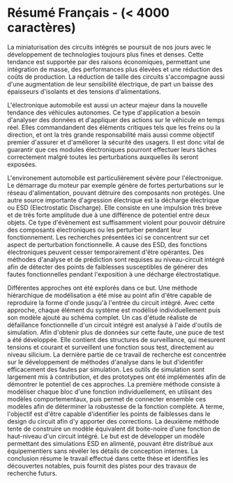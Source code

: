 # Résumé Français - (< 4000 caractères)

La miniaturisation des circuits intégrés se poursuit de nos jours avec le développement de technologies toujours plus fines et denses.
Cette tendance est supportée par des raisons économiques, permettant une intégration de masse, des performances plus élevées et une réduction des coûts de production.
La réduction de taille des circuits s'accompagne aussi d'une augmentation de leur sensibilité électrique, de part un baisse des épaisseurs d'isolants et des tensions d'alimentations.

L'électronique automobile est aussi un acteur majeur dans la nouvelle tendance des véhicules autonomes.
Ce type d'application a besoin d'analyser des données et d'appliquer des actions sur le véhicule en temps réel.
Elles commandandent des éléments critiques tels que les freins ou la direction, et ont la très grande responsabilité mais aussi comme objectif premier d'assurer et d'améliorer la sécurité des usagers.
Il est donc vital de guarantir que ces modules électroniques pourront effectuer leurs tâches correctement malgré toutes les perturbations auxquelles ils seront exposées.

L'environement automobile est particulièrement sévère pour l'électronique.
Le démarrage du moteur par exemple génère de fortes perturbations sur le réseau d'alimentation, pouvant détruire des composants non protégés.
Une autre source importante d'agression électrique est la décharge électrique ou ESD (Electrostatic Discharge).
Elle consiste en une impulsion très brève et de très forte amplitude due à une différence de potentiel entre deux objets.
Ce type d'évènement est suffisamment violent pour pouvoir détruire des composants électroniques ou les perturber pendant leur fonctionnement.
Les recherches présentées ici se concentrent sur cet aspect de perturbation fonctionnelle.
A cause des ESD, des fonctions électroniques peuvent cesser temporairement d'être opérantes.
Des méthodes d'analyse et de prédiction sont requises au niveau-circuit intégré afin de détecter des points de faiblesses susceptibles de générer des fautes fonctionnelles pendant l'exposition à une décharge électrostatique.

Différentes approches ont été explorés dans ce but.
Une méthode hiérarchique de modélisation a été mise au point afin d'être capable de reproduire la forme d'onde jusqu'à l'entrée du circuit intégré.
Avec cette approche, chaque élément du système est modélisé individuellement puis son modèle ajouté au schéma complet.
Un cas d'étude réaliste de défaillance fonctionnelle d'un circuit intégré est analysé à l'aide d'outils de simulation.
Afin d'obtenir plus de données sur cette faute, une puce de test a été développée.
Elle contient des structures de surveillance, qui mesurent tensions et courant et surveillent une fonction sous test, directement au niveau silicium.
La dernière partie de ce travail de recherche est concentrée sur le développement de méthodes d'analyse dans le but d'identifer efficacement des fautes par simulation.
Les outils de simulation sont largement mis à contribution, et des prototypes ont été implémentés afin de démontrer le potentiel de ces approches.
La première méthode consiste à modéliser chaque bloc d'une fonction individuellement, en utilisant des modèles comportementaux, puis permet de connecter ensemble ces modèles afin de déterminer la robustesse de la fonction complète.
A terme, l'objectif est d'être capable d'identifier les points de faiblesses dans le design du circuit afin d'y apporter des corrections.
La deuxième méthode tente de construire un modèle équivalent dit boite-noire d'une fonction de haut-niveau d'un circuit intégré.
Le but est de développer un modèle permettant des simulations ESD en alimenté, pouvant être distribué aux équipementiers sans révéler les détails de conception internes.
La conclusion résume le travail effectué dans cette thèse et identifies les découvertes notables, puis fournit des pistes pour des travaux de recherche futurs.
